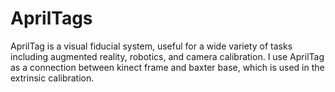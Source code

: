 # AprilTags

AprilTag is a visual fiducial system, useful for a wide variety of tasks including augmented reality, robotics, and camera calibration. I use AprilTag as a connection between kinect frame and baxter base, which is used in the extrinsic calibration.
